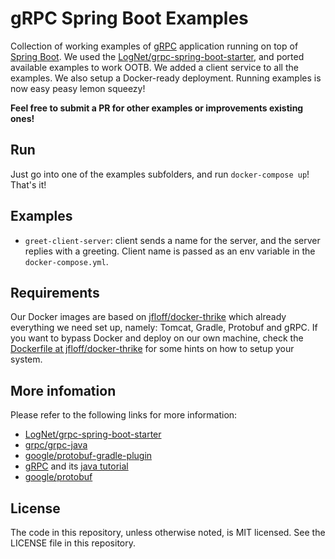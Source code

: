 # gRPC Spring Boot Examples

Collection of working examples of [gRPC](http://www.grpc.io) application running on top of [Spring Boot](https://projects.spring.io/spring-boot/). We used the [LogNet/grpc-spring-boot-starter](https://github.com/LogNet/grpc-spring-boot-starter), and ported available examples to work OOTB. We added a client service to all the examples. We also setup a Docker-ready deployment. Running examples is now easy peasy lemon squeezy!

**Feel free to submit a PR for other examples or improvements existing ones!**

## Run
Just go into one of the examples subfolders, and run `docker-compose up`! That's it!


## Examples
* `greet-client-server`: client sends a name for the server, and the server replies with a greeting. Client name is passed as an env variable in the `docker-compose.yml`.


## Requirements

Our Docker images are based on [jfloff/docker-thrike](https://github.com/jfloff/docker-thrike) which already everything we need set up, namely: Tomcat, Gradle, Protobuf and gRPC. If you want to bypass Docker and deploy on our own machine, check the [Dockerfile at jfloff/docker-thrike](https://github.com/jfloff/docker-thrike/blob/master/8.5/Dockerfile) for some hints on how to setup your system.


## More infomation
Please refer to the following links for more information:
* [LogNet/grpc-spring-boot-starter](https://github.com/LogNet/grpc-spring-boot-starter)
* [grpc/grpc-java](https://github.com/grpc/grpc-java)
* [google/protobuf-gradle-plugin](https://github.com/google/protobuf-gradle-plugin)
* [gRPC](www.grpc.io) and its [java tutorial](http://www.grpc.io/docs/tutorials/basic/java.html)
* [google/protobuf](https://github.com/google/protobuf)


## License
The code in this repository, unless otherwise noted, is MIT licensed. See the LICENSE file in this repository.